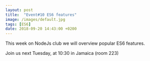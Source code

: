 ```yaml
---
layout: post
title:  "Event#10 ES6 features"
image: /images/default.jpg
tags: [ES6]
date: 2018-09-20 14:43:00 +0200
---
```


This week on NodeJs club we will overview popular ES6 features.[]()

Join us next Tuesday, at 10:30 in Jamaica (room 223)
